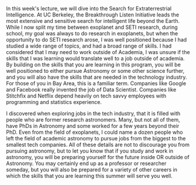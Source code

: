 In this week's lecture, we will dive into the Search for Extraterrestrial Intelligence. At UC Berkeley, the Breakthrough Listen Initiative leads the most extensive and sensitive search for intelligent life beyond the Earth. While I now split my time between exoplanet and SETI research, during school, my goal was always to do research in exoplanets, but when the opportunity to do SETI research arose, I was well positioned because I had studied a wide range of topics, and had a broad range of skills. I had considered that I may need to work outside of Academia, I was unsure if the skills that I was learning would translate well to a job outside of academia. By building on the skills that you are learning in this program, you will be well positioned to either pursue Astronomy or some other science further, and you will also have the skills that are needed in the technology industry. For those of you in Bay Area, this is a familiar term. Companies like Google and Facebook really invented the job of Data Scientist. Companies like Stitchfix and Netflix depend heavily on tech savvy employees with programming and statistics experience.

I discovered when exploring jobs in the tech industry, that it is filled with people who are former research astronomers. Many, but not all of them, have PhDs in Astronomy and some worked for a few years beyond their PhD. Even from the field of exoplanets, I could name a dozen people who left the field of academic astronomy to pursue jobs from the biggest to the smallest tech companies. All of these details are not to discourage you from pursuing astronomy, but to let you know that if you study and work in astronomy, you will be preparing yourself for the future inside OR outside of Astronomy. You may certainly end up as a professor or researcher someday, but you will also be prepared for a variety of other careers in which the skills that you are learning this summer will serve you well.
